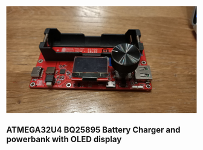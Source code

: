 <img src="ATMEGA32U4_BQ25896_Charger.jpg" />

<H2>ATMEGA32U4 BQ25895 Battery Charger and powerbank with OLED display</H2>

